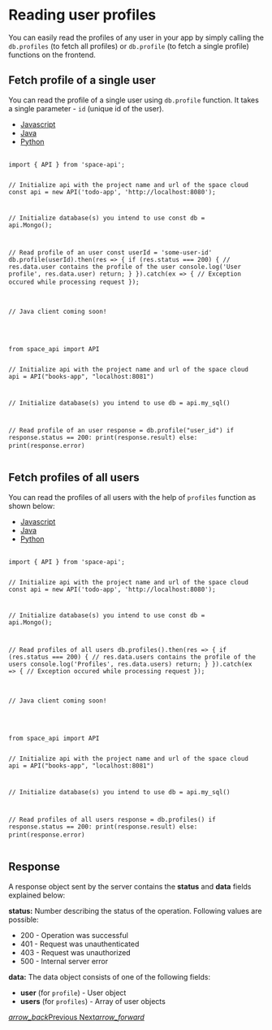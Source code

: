# Reading user profiles
You can easily read the profiles of any user in your app by simply calling the `db.profiles` (to fetch all profiles) or `db.profile` (to fetch a single profile) functions on the frontend.

## Fetch profile of a single user
You can read the profile of a single user using `db.profile` function. It takes a single parameter - `id` (unique id of the user).

<div class="row tabs-wrapper">
  <div class="col s12" style="padding:0">
    <ul class="tabs">
      <li class="tab col s2"><a class="active" href="#profile-js">Javascript</a></li>
      <li class="tab col s2"><a href="#profile-java">Java</a></li>
      <li class="tab col s2"><a href="#profile-python">Python</a></li>
    </ul>
  </div>
  <div id="profile-js" class="col s12" style="padding:0">
    <pre>
      <code class="javascript">
import { API } from 'space-api';

// Initialize api with the project name and url of the space cloud
const api = new API('todo-app', 'http://localhost:8080');

// Initialize database(s) you intend to use
const db = api.Mongo();

// Read profile of an user
const userId = 'some-user-id'
db.profile(userId).then(res => {
  if (res.status === 200) {
    // res.data.user contains the profile of the user
    console.log('User profile', res.data.user)
    return;
  }
}).catch(ex => {
  // Exception occured while processing request
});
      </code>
    </pre>
  </div>
  <div id="profile-java" class="col s12" style="padding:0">
    <pre>
      <code class="java">
// Java client coming soon!      
      </code>
    </pre>
  </div>
 <div id="profile-python" class="col s12" style="padding:0">
    <pre>
      <code class="python">
from space_api import API

// Initialize api with the project name and url of the space cloud
api = API("books-app", "localhost:8081")

// Initialize database(s) you intend to use
db = api.my_sql()

// Read profile of an user
response = db.profile("user_id")
if response.status == 200:
    print(response.result)
else:
    print(response.error)
      </code>
    </pre>
  </div>
</div>

## Fetch profiles of all users

You can read the profiles of all users with the help of `profiles` function as shown below:

<div class="row tabs-wrapper">
  <div class="col s12" style="padding:0">
    <ul class="tabs">
      <li class="tab col s2"><a class="active" href="#profiles-js">Javascript</a></li>
      <li class="tab col s2"><a href="#profiles-java">Java</a></li>
      <li class="tab col s2"><a href="#profiles-python">Python</a></li>
    </ul>
  </div>
  <div id="profiles-js" class="col s12" style="padding:0">
    <pre>
      <code class="javascript">
import { API } from 'space-api';

// Initialize api with the project name and url of the space cloud
const api = new API('todo-app', 'http://localhost:8080');

// Initialize database(s) you intend to use
const db = api.Mongo();

// Read profiles of all users
db.profiles().then(res => {
  if (res.status === 200) {
    // res.data.users contains the profile of the users
    console.log('Profiles', res.data.users)
    return;
  }
}).catch(ex => {
  // Exception occured while processing request
});
      </code>
    </pre>
  </div>
  <div id="profiles-java" class="col s12" style="padding:0">
    <pre>
      <code class="java">
// Java client coming soon!      
      </code>
    </pre>
  </div>
 <div id="profiles-python" class="col s12" style="padding:0">
    <pre>
      <code class="python">
from space_api import API

// Initialize api with the project name and url of the space cloud
api = API("books-app", "localhost:8081")

// Initialize database(s) you intend to use
db = api.my_sql()

// Read profiles of all users
response = db.profiles()
if response.status == 200:
    print(response.result)
else:
    print(response.error)
      </code>
    </pre>
  </div>
</div>

## Response
A response object sent by the server contains the **status**  and **data** fields explained below:

**status:** Number describing the status of the operation. Following values are possible:
- 200 - Operation was successful
- 401 - Request was unauthenticated
- 403 - Request was unauthorized
- 500 - Internal server error

**data:** The data object consists of one of the following fields:
- **user** (for `profile`) - User object
- **users** (for `profiles`) - Array of user objects 

<div class="btns-wrapper">
  <a href="/docs/user-management/signup" class="waves-effect waves-light btn primary-btn-border btn-small">
    <i class="material-icons btn-with-icon">arrow_back</i>Previous
  </a>
  <a href="/docs/database/overview" class="waves-effect waves-light btn primary-btn-fill btn-small">
    Next<i class="material-icons btn-with-icon">arrow_forward</i>
  </a>
</div>
